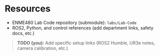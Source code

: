 # Resources

- ENME480 Lab Code repository (submodule): `labs/Lab-Code`
- ROS2, Python, and control references (add department links, safety docs, etc.)

> **TODO (you):** Add specific setup links (ROS2 Humble, UR3e notes, camera calibration, etc.)
